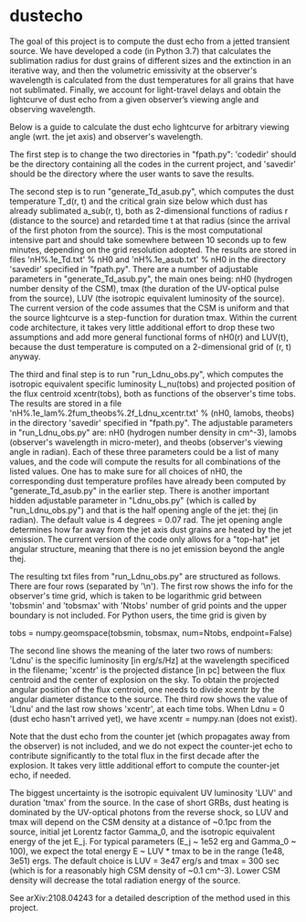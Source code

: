 # dustecho
The goal of this project is to compute the dust echo from a jetted transient source. We have developed a code (in Python 3.7) that calculates the sublimation radius for dust grains of different sizes and the extinction in an iterative way, and then the volumetric emissivity at the observer's wavelength is calculated from the dust temperatures for all grains that have not sublimated. Finally, we account for light-travel delays and obtain the lightcurve of dust echo from a given observer’s viewing angle and observing wavelength.

Below is a guide to calculate the dust echo lightcurve for arbitrary viewing angle (wrt. the jet axis) and observer's wavelength.

The first step is to change the two directories in "fpath.py": 'codedir' should be the directory containing all the codes in the current project, and 'savedir' should be the directory where the user wants to save the results.

The second step is to run "generate_Td_asub.py", which computes the dust temperature T_d(r, t) and the critical grain size below which dust has already sublimated a_sub(r, t), both as 2-dimensional functions of radius r (distance to the source) and retarded time t at that radius (since the arrival of the first photon from the source). This is the most computational intensive part and should take somewhere between 10 seconds up to few minutes, depending on the grid resolution adopted. The results are stored in files 'nH%.1e_Td.txt' % nH0 and 'nH%.1e_asub.txt' % nH0 in the directory 'savedir' specified in "fpath.py". There are a number of adjustable parameters in "generate_Td_asub.py", the main ones being: nH0 (hydrogen number density of the CSM), tmax (the duration of the UV-optical pulse from the source), LUV (the isotropic equivalent luminosity of the source). The current version of the code assumes that the CSM is uniform and that the source lightcurve is a step-function for duration tmax. Within the current code architecture, it takes very little additional effort to drop these two assumptions and add more general functional forms of nH0(r) and LUV(t), because the dust temperature is computed on a 2-dimensional grid of (r, t) anyway.

The third and final step is to run "run_Ldnu_obs.py", which computes the isotropic equivalent specific luminosity L_nu(tobs) and projected position of the flux centroid xcentr(tobs), both as functions of the observer's time tobs. The results are stored in a file 'nH%.1e_lam%.2fum_theobs%.2f_Ldnu_xcentr.txt' % (nH0, lamobs, theobs) in the directory 'savedir' specified in "fpath.py". The adjustable parameters in "run_Ldnu_obs.py" are: nH0 (hydrogen number density in cm^-3), lamobs (observer's wavelength in micro-meter), and theobs (observer's viewing angle in radian). Each of these three parameters could be a list of many values, and the code will compute the results for all combinations of the listed values. One has to make sure for all choices of nH0, the corresponding dust temperature profiles have already been computed by "generate_Td_asub.py" in the earlier step. There is another important hidden adjustable parameter in "Ldnu_obs.py" (which is called by "run_Ldnu_obs.py") and that is the half opening angle of the jet: thej (in radian). The default value is 4 degrees = 0.07 rad. The jet opening angle determines how far away from the jet axis dust grains are heated by the jet emission. The current version of the code only allows for a "top-hat" jet angular structure, meaning that there is no jet emission beyond the angle thej.

The resulting txt files from "run_Ldnu_obs.py" are structured as follows. There are four rows (separated by '\n'). The first row shows the info for the observer's time grid, which is taken to be logarithmic grid between 'tobsmin' and 'tobsmax' with 'Ntobs' number of grid points and the upper boundary is not included. For Python users, the time grid is given by

tobs = numpy.geomspace(tobsmin, tobsmax, num=Ntobs, endpoint=False)

The second line shows the meaning of the later two rows of numbers: 'Ldnu' is the specific luminosity [in erg/s/Hz] at the wavelength specificed in the filename; 'xcentr' is the projected distance [in pc] between the flux centroid and the center of explosion on the sky. To obtain the projected angular position of the flux centroid, one needs to divide xcentr by the angular diameter distance to the source. The third row shows the value of 'Ldnu' and the last row shows 'xcentr', at each time tobs. When Ldnu = 0 (dust echo hasn't arrived yet), we have xcentr = numpy.nan (does not exist).

Note that the dust echo from the counter jet (which propagates away from the observer) is not included, and we do not expect the counter-jet echo to contribute significantly to the total flux in the first decade after the explosion. It takes very little additional effort to compute the counter-jet echo, if needed.

The biggest uncertainty is the isotropic equivalent UV luminosity 'LUV' and duration 'tmax' from the source. In the case of short GRBs, dust heating is dominated by the UV-optical photons from the reverse shock, so LUV and tmax will depend on the CSM density at a distance of ~0.1pc from the source, initial jet Lorentz factor Gamma_0, and the isotropic equivalent energy of the jet E_j. For typical parameters (E_j ~ 1e52 erg and Gamma_0 ~ 100), we expect the total energy E ~ LUV * tmax to be in the range (1e48, 3e51) ergs. The default choice is LUV = 3e47 erg/s and tmax = 300 sec (which is for a reasonably high CSM density of ~0.1 cm^-3). Lower CSM density will decrease the total radiation energy of the source.

See arXiv:2108.04243 for a detailed description of the method used in this project.
